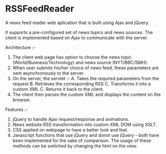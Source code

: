 RSSFeedReader
=============

A news feed reader web aplication that is built using Ajax and jQuery.

It supports a pre-configured set of news topics and news sources.
The client is implemented based on Ajax to communicate with the server.


Architecture :-
1. The client web page has option to choose the news topic (World/Business/Technology) and news source (NYT/BBC/SMH).
2. When user submits his/her choice of news feed, these parameters are sent asynchronously to the server.
1. On the server, the servlet :-
    A. Takes the required parameters from the request
    B. Retrieves the corresponding RSS
    C. Transforms it into a custom XML
    C. Returns it back to the client.
2. The client then parses the custom XML and displays the content on the browser.


Features :-
1. jQuery to handle Ajax request/response and animations.
2. News website RSS transformation into custom XML DOM using XSLT.
3. CSS applied on webpage to have a better look and feel.
4. Javascript functions that use jQuery and donot use jQuery - both have been implemented for the sake of comparison.
   The usage of these methods can be swtiched by changing the html on the view.
